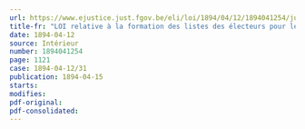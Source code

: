 ```yaml
---
url: https://www.ejustice.just.fgov.be/eli/loi/1894/04/12/1894041254/justel
title-fr: "LOI relative à la formation des listes des électeurs pour les Chambres législatives (remplacé par Code Electoral voir 1894-04-12/30)"
date: 1894-04-12
source: Intérieur
number: 1894041254
page: 1121
case: 1894-04-12/31
publication: 1894-04-15
starts:
modifies:
pdf-original:
pdf-consolidated:
---
```


